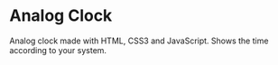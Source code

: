 # Analog Clock
<p>Analog clock made with HTML, CSS3 and JavaScript. Shows the time according to your system.</p>
